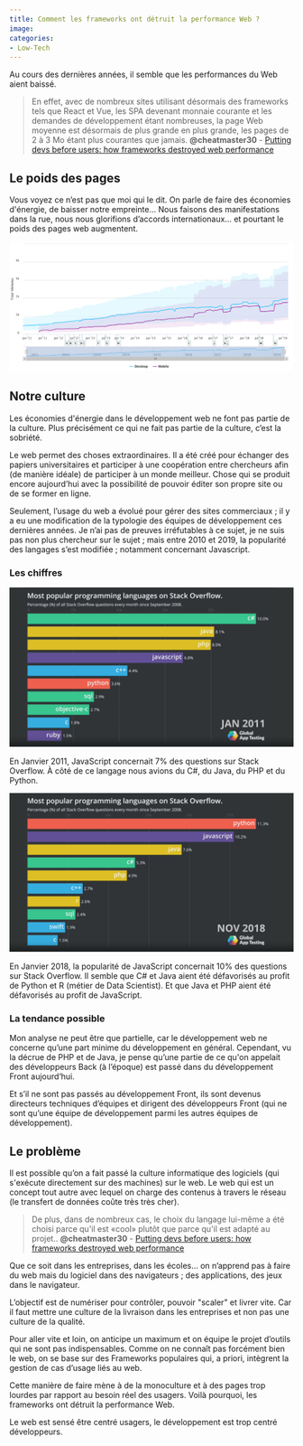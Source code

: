 ```yaml
---
title: Comment les frameworks ont détruit la performance Web ?
image: 
categories:
- Low-Tech
---
```


Au cours des dernières années, il semble que les performances du Web aient baissé.

> En effet, avec de nombreux sites utilisant désormais des frameworks tels que React et Vue, les SPA devenant monnaie courante et les demandes de développement étant nombreuses, la page Web moyenne est désormais de plus grande en plus grande, les pages de 2 à 3 Mo étant plus courantes que jamais.
**@cheatmaster30** - [Putting devs before users: how frameworks destroyed web performance](https://uxdesign.cc/putting-devs-before-users-how-frameworks-destroyed-web-performance-6b2c2a506aab)

## Le poids des pages

Vous voyez ce n’est pas que moi qui le dit. On parle de faire des économies d'énergie, de baisser notre empreinte… Nous faisons des manifestations dans la rue, nous nous glorifions d’accords internationaux… et pourtant le poids des pages web augmentent.

![Http Archive page weight 2010 2019](/assets/http-archive-page-weight-2010-2019.png)

## Notre culture

Les économies d'énergie dans le développement web ne font pas partie de la culture. Plus précisément ce qui ne fait pas partie de la culture, c’est la sobriété.

Le web permet des choses extraordinaires. Il a été créé pour échanger des papiers universitaires et participer à une coopération entre chercheurs afin (de manière idéale) de participer à un monde meilleur. Chose qui se produit encore aujourd’hui avec la possibilité de pouvoir éditer son propre site ou de se former en ligne.

Seulement, l’usage du web a évolué pour gérer des sites commerciaux ; il y a eu une modification de la typologie des équipes de développement ces dernières années. Je n’ai pas de preuves irréfutables à ce sujet, je ne suis pas non plus chercheur sur le sujet ; mais entre 2010 et 2019, la popularité des langages s’est modifiée ; notamment concernant Javascript.

### Les chiffres

![Popularité des langages informatiques janvier 2011](/assets/langage-populaire-janvier-2011.png)

En Janvier 2011, JavaScript concernait 7% des questions sur Stack Overflow. À côté de ce langage nous avions du C#, du Java, du PHP et du Python.

![Popularité des langages informatiques novembre 2018](/assets/langage-populaire-novembre-2018.png)

En Janvier 2018, la popularité de JavaScript concernait 10% des questions sur Stack Overflow. Il semble que C# et Java aient été défavorisés au profit de Python et R (métier de Data Scientist). Et que Java et PHP aient été défavorisés au profit de JavaScript.

### La tendance possible

Mon analyse ne peut être que partielle, car le développement web ne concerne qu’une part minime du développement en général. Cependant, vu la décrue de PHP et de Java, je pense qu’une partie de ce qu'on appelait des développeurs Back (à l’époque) est passé dans du développement Front aujourd‘hui.

Et s’il ne sont pas passés au développement Front, ils sont devenus directeurs techniques d’équipes et dirigent des développeurs Front (qui ne sont qu’une équipe de développement parmi les autres équipes de développement).

## Le problème

Il est possible qu’on a fait passé la culture informatique des logiciels (qui s'exécute directement sur des machines) sur le web. Le web qui est un concept tout autre avec lequel on charge des contenus à travers le réseau (le transfert de données coûte très très cher).

> De plus, dans de nombreux cas, le choix du langage lui-même a été choisi parce qu'il est «cool» plutôt que parce qu'il est adapté au projet..
**@cheatmaster30** - [Putting devs before users: how frameworks destroyed web performance](https://uxdesign.cc/putting-devs-before-users-how-frameworks-destroyed-web-performance-6b2c2a506aab)

Que ce soit dans les entreprises, dans les écoles… on n’apprend pas à faire du web mais du logiciel dans des navigateurs ; des applications, des jeux dans le navigateur.

L’objectif est de numériser pour contrôler, pouvoir "scaler" et livrer vite. Car il faut mettre une culture de la livraison dans les entreprises et non pas une culture de la qualité.

Pour aller vite et loin, on anticipe un maximum et on équipe le projet d’outils qui ne sont pas indispensables. Comme on ne connaît pas forcément bien le web, on se base sur des Frameworks populaires qui, a priori, intègrent la gestion de cas d’usage liés au web.

Cette manière de faire mène à de la monoculture et à des pages trop lourdes par rapport au besoin réel des usagers. Voilà pourquoi, les frameworks ont détruit la performance Web.

Le web est sensé être centré usagers, le développement est trop centré développeurs.
